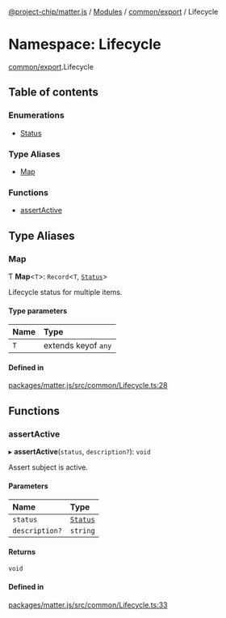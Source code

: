 [@project-chip/matter.js](../README.md) / [Modules](../modules.md) / [common/export](common_export.md) / Lifecycle

# Namespace: Lifecycle

[common/export](common_export.md).Lifecycle

## Table of contents

### Enumerations

- [Status](../enums/common_export.Lifecycle.Status.md)

### Type Aliases

- [Map](common_export.Lifecycle.md#map)

### Functions

- [assertActive](common_export.Lifecycle.md#assertactive)

## Type Aliases

### Map

Ƭ **Map**\<`T`\>: `Record`\<`T`, [`Status`](../enums/common_export.Lifecycle.Status.md)\>

Lifecycle status for multiple items.

#### Type parameters

| Name | Type |
| :------ | :------ |
| `T` | extends keyof `any` |

#### Defined in

[packages/matter.js/src/common/Lifecycle.ts:28](https://github.com/project-chip/matter.js/blob/6d3b6a5d957d88a9231d6ecab4bb41f8133112be/packages/matter.js/src/common/Lifecycle.ts#L28)

## Functions

### assertActive

▸ **assertActive**(`status`, `description?`): `void`

Assert subject is active.

#### Parameters

| Name | Type |
| :------ | :------ |
| `status` | [`Status`](../enums/common_export.Lifecycle.Status.md) |
| `description?` | `string` |

#### Returns

`void`

#### Defined in

[packages/matter.js/src/common/Lifecycle.ts:33](https://github.com/project-chip/matter.js/blob/6d3b6a5d957d88a9231d6ecab4bb41f8133112be/packages/matter.js/src/common/Lifecycle.ts#L33)
